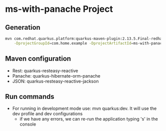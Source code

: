 # ms-with-panache Project

## Generation

```bash
mvn com.redhat.quarkus.platform:quarkus-maven-plugin:2.13.5.Final-redhat-00002:create \
    -DprojectGroupId=com.home.example -DprojectArtifactId=ms-with-panache
```

## Maven configuration

* Rest: quarkus-resteasy-reactive
* Panache: quarkus-hibernate-orm-panache
* JSON: quarkus-resteasy-reactive-jackson

## Run commands

* For running in development mode use: mvn quarkus:dev. It will use the dev profile and dev configurations
    * if we have any errors, we can re-run the application typing 's' in the console